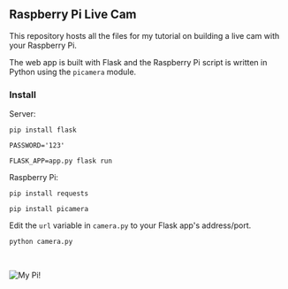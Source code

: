 ## Raspberry Pi Live Cam

This repository hosts all the files for my tutorial on building a live cam with your Raspberry Pi.

The web app is built with Flask and the Raspberry Pi script is written in Python using the `picamera` module.

### Install

Server:

`pip install flask`

`PASSWORD='123'`

`FLASK_APP=app.py flask run`

Raspberry Pi:

`pip install requests`

`pip install picamera`

Edit the `url` variable in `camera.py` to your Flask app's address/port.

`python camera.py`

<br>

![My Pi!](https://github.com/healeycodes/Raspberry-Pi-Live-Cam/blob/master/my-pi.jpg)

